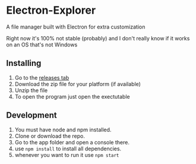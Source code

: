 # Electron-Explorer
A file manager built with Electron for extra customization

Right now it's 100% not stable (probably) and I don't really know if it works on an OS that's not Windows

## Installing
1. Go to the [releases tab](https://github.com/SrKomodo/Electron-Explorer/releases/latest)
2. Download the zip file for your platform (if available)
3. Unzip the file
4. To open the program just open the exectutable

## Development
1. You must have node and npm installed.
2. Clone or download the repo.
3. Go to the app folder and open a console there.
4. use `npm install` to install all dependencies.
5. whenever you want to run it use `npm start`
